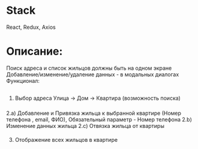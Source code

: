 # Stack

React, Redux, Axios

# Описание:

Поиск адреса и список жильцов должны быть на одном экране
Добавление/изменение/удаление данных - в модальных диалогах
Функционал:

##

1. Выбор адреса
   Улица -> Дом -> Квартира
   (возможность поиска)

###

2.a) Добавление и Привязка жильца к выбранной квартире
(Номер телефона , email, ФИО),
Обязательный параметр - Номер телефона
2.b) Изменение данных жильца
2.c) Отвязка жильца от квартиры

####

3. Отображение всех жильцов в квартире
